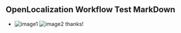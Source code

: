 ## OpenLocalization Workflow Test MarkDown
* ![image1](.\ed04bf29-9be7-4705-b9ce-ae10bebd803e.PNG)   ![image2](.\69e7b7fb-74de-49ac-9206-6dc4c4e072c6.png) 
thanks!